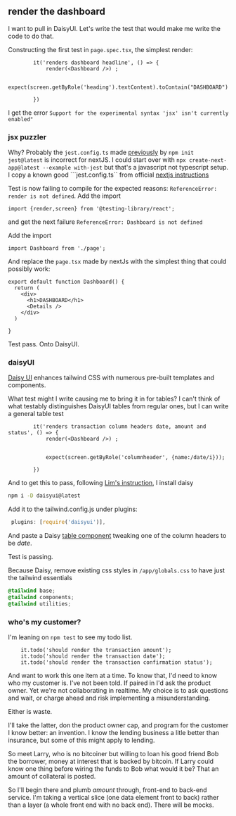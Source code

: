 
## render the dashboard
I want to pull in DaisyUI. Let's write the test that would make me write the code to do that.

Constructing the first test in ```page.spec.tsx```, the simplest render:
```tsx
        it('renders dashboard headline', () => {
            render(<Dashboard />) ;

            expect(screen.getByRole('heading').textContent).toContain("DASHBOARD")         

        })
```

I get the error ```Support for the experimental syntax 'jsx' isn't currently enabled"```
### jsx puzzler

Why? Probably the ```jest.config.ts``` made [previously](s01-02.md) by ```npm init jest@latest``` is incorrect for nextJS. I could start over with
```npx create-next-app@latest --example with-jest``` but that's a javascript not typescript setup. I copy a known good ```jest.config.ts`` from official [nextjs instructions](https://nextjs.org/docs/app/building-your-application/testing/jest#manual-setup)

Test is now failing to compile for the expected reasons: ```ReferenceError: render is not defined```. Add the import 
```tsx
import {render,screen} from '@testing-library/react';
``` 
and get the next failure ```ReferenceError: Dashboard is not defined```

Add the import
```tsx
import Dashboard from './page';
```

And replace the ```page.tsx``` made by nextJs with the simplest thing that could possibly work:

```tsx
export default function Dashboard() {
  return (
    <div>
      <h1>DASHBOARD</h1>
      <Details />
    </div>
  )

}
```

Test pass. Onto DaisyUI. 

### daisyUI

[Daisy UI](https://daisyui.com/) enhances tailwind CSS with numerous pre-built templates and components. 

What test might I write causing me to bring it in for tables? I can't think of what testably distinguishes DaisyUI tables from regular ones, but I can write a general table test
```tsx
        it('renders transaction column headers date, amount and status', () => {
            render(<Dashboard />) ;

  
            expect(screen.getByRole('columnheader', {name:/date/i}));

        })
```

And to get this to pass, following [Lim's instruction](https://www.amazon.com/NextJS-13-React-Crash-Course-ebook/dp/B0CG67TMLX/ref=sr_1_1?sr=8-1), I install daisy
```bash
npm i -D daisyui@latest
```

Add it to the tailwind.config.js under plugins:
```ts
 plugins: [require('daisyui')],
```


And paste a Daisy [table component](https://daisyui.com/components/table/)
tweaking one of the column headers to be *date*.

Test is passing. 

Because Daisy, remove existing css styles in ```/app/globals.css``` to have just the tailwind essentials
```css
@tailwind base;
@tailwind components;
@tailwind utilities;

```
### who's my customer?

I'm leaning on ```npm test``` to see my todo list.
```tsx
    it.todo('should render the transaction amount');
    it.todo('should render the transaction date');
    it.todo('should render the transaction confirmation status');
```

And want to work this one item at a time. To know that, I'd need to know who my customer is. I've not been told. If paired in I'd ask the product owner. Yet we're not collaborating in realtime. My choice is to ask questions and wait, or charge ahead and risk implementing a misunderstanding. 

Either is waste.

I'll take the latter, don the product owner cap, and program for the customer I know better: an invention. I know the lending business a litle better than insurance, but some of this might apply to lending. 

So meet Larry, who is no bitcoiner but willing to loan his good friend Bob the borrower, money at interest that is backed by bitcoin. If Larry could know one thing before wiring the funds to Bob what would it be? That an amount of collateral is posted. 


So I'll begin there and plumb *amount* through, front-end to back-end service. I'm taking a vertical slice (one data element front to back) rather than a layer (a whole front end with no back end).  There will be mocks.



